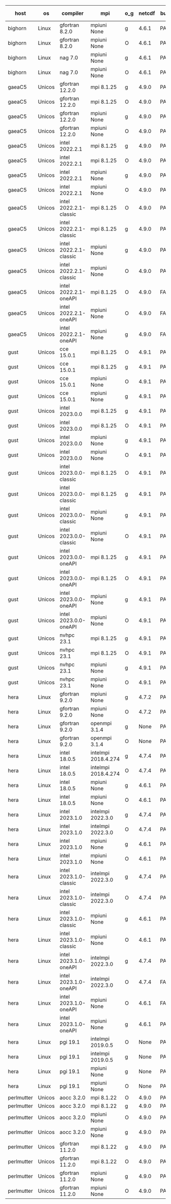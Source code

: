 

| host     | os       | compiler                              | mpi                      | o_g        | netcdf        | build       | u_pass          | u_fail          | s_pass            | s_fail            | e_pass             | e_fail             | nuopc_pass       | nuopc_fail       | artifacts link          |
|----------|----------|---------------------------------------|--------------------------|------------|---------------|-------------|-----------------|-----------------|-------------------|-------------------|--------------------|--------------------|------------------|------------------|-------------------------|
| bighorn | Linux | gfortran 8.2.0 | mpiuni None  | g | 4.6.1  | PASS | 12346 | 0 | 8 | 0 | 44 | 0 | None | None | <a href="https://github.com/esmf-org/esmf-test-artifacts/tree/bd5bb0361c4c8c8b05256f9bce45499c2796d718/feature_hconfig-iter/gfortran/8.2.0/g/mpiuni/None" target="_blank">bd5bb03</a> | 
| bighorn | Linux | gfortran 8.2.0 | mpiuni None  | O | 4.6.1  | PASS | 12346 | 0 | 8 | 0 | 44 | 0 | None | None | <a href="https://github.com/esmf-org/esmf-test-artifacts/tree/163a2e0e127902418d88bd669e779e7b59d9d443/feature_hconfig-iter/gfortran/8.2.0/O/mpiuni/None" target="_blank">163a2e0</a> | 
| bighorn | Linux | nag 7.0 | mpiuni None  | g | 4.6.1  | PASS | 12346 | 0 | 8 | 0 | 44 | 0 | None | None | <a href="https://github.com/esmf-org/esmf-test-artifacts/tree/55b8010d35cd222bb0bcf3f59bc3c79dbc03bfe3/feature_hconfig-iter/nag/7.0/g/mpiuni/None" target="_blank">55b8010</a> | 
| bighorn | Linux | nag 7.0 | mpiuni None  | O | 4.6.1  | PASS | 12346 | 0 | 8 | 0 | 44 | 0 | None | None | <a href="https://github.com/esmf-org/esmf-test-artifacts/tree/7d16b438148268212adb837dcc066b2296884ad9/feature_hconfig-iter/nag/7.0/O/mpiuni/None" target="_blank">7d16b43</a> | 
| gaeaC5 | Unicos | gfortran 12.2.0 | mpi 8.1.25  | g | 4.9.0  | PASS | 13930 | 0 | 49 | 0 | 81 | 0 | 52 | 0 | <a href="https://github.com/esmf-org/esmf-test-artifacts/tree/8b428b6bab5e546a58660f83d2c280eb407d39fc/feature_hconfig-iter/gfortran/12.2.0/g/mpi/8.1.25" target="_blank">8b428b6</a> | 
| gaeaC5 | Unicos | gfortran 12.2.0 | mpi 8.1.25  | O | 4.9.0  | PASS | 13930 | 0 | 49 | 0 | 81 | 0 | 52 | 0 | <a href="https://github.com/esmf-org/esmf-test-artifacts/tree/4fd89d4e414352a81438e744b6b306a99b27346f/feature_hconfig-iter/gfortran/12.2.0/O/mpi/8.1.25" target="_blank">4fd89d4</a> | 
| gaeaC5 | Unicos | gfortran 12.2.0 | mpiuni None  | g | 4.9.0  | PASS | 12346 | 0 | 8 | 0 | 44 | 0 | None | None | <a href="https://github.com/esmf-org/esmf-test-artifacts/tree/e6902e426a1bb8986cde19bc4c17d73cbfee102e/feature_hconfig-iter/gfortran/12.2.0/g/mpiuni/None" target="_blank">e6902e4</a> | 
| gaeaC5 | Unicos | gfortran 12.2.0 | mpiuni None  | O | 4.9.0  | PASS | 12346 | 0 | 8 | 0 | 44 | 0 | None | None | <a href="https://github.com/esmf-org/esmf-test-artifacts/tree/a0cf915bd31bfb1676e1927c6081c44c35830fbc/feature_hconfig-iter/gfortran/12.2.0/O/mpiuni/None" target="_blank">a0cf915</a> | 
| gaeaC5 | Unicos | intel 2022.2.1 | mpi 8.1.25  | g | 4.9.0  | PASS | 13930 | 0 | 49 | 0 | 81 | 0 | 52 | 0 | <a href="https://github.com/esmf-org/esmf-test-artifacts/tree/786e6b4400f34ea7b34116c644b1a9ed1a0cede6/feature_hconfig-iter/intel/2022.2.1/g/mpi/8.1.25" target="_blank">786e6b4</a> | 
| gaeaC5 | Unicos | intel 2022.2.1 | mpi 8.1.25  | O | 4.9.0  | PASS | 13930 | 0 | 49 | 0 | 81 | 0 | 52 | 0 | <a href="https://github.com/esmf-org/esmf-test-artifacts/tree/2954568638780867dcc1933bbb845e4dca0af5a3/feature_hconfig-iter/intel/2022.2.1/O/mpi/8.1.25" target="_blank">2954568</a> | 
| gaeaC5 | Unicos | intel 2022.2.1 | mpiuni None  | g | 4.9.0  | PASS | 12346 | 0 | 8 | 0 | 44 | 0 | None | None | <a href="https://github.com/esmf-org/esmf-test-artifacts/tree/028d13db101bbffbda5d83f84b92f443c0ef5501/feature_hconfig-iter/intel/2022.2.1/g/mpiuni/None" target="_blank">028d13d</a> | 
| gaeaC5 | Unicos | intel 2022.2.1 | mpiuni None  | O | 4.9.0  | PASS | 12346 | 0 | 8 | 0 | 44 | 0 | None | None | <a href="https://github.com/esmf-org/esmf-test-artifacts/tree/ca1f20d0cddd7fa8b0ea1baaba5826fb2676a31d/feature_hconfig-iter/intel/2022.2.1/O/mpiuni/None" target="_blank">ca1f20d</a> | 
| gaeaC5 | Unicos | intel 2022.2.1-classic | mpi 8.1.25  | O | 4.9.0  | PASS | 13930 | 0 | 49 | 0 | 81 | 0 | 52 | 0 | <a href="https://github.com/esmf-org/esmf-test-artifacts/tree/0c9442e8072f7590795444a4bbe8dc62479aae4c/feature_hconfig-iter/intel/2022.2.1-classic/O/mpi/8.1.25" target="_blank">0c9442e</a> | 
| gaeaC5 | Unicos | intel 2022.2.1-classic | mpi 8.1.25  | g | 4.9.0  | PASS | 13930 | 0 | 49 | 0 | 81 | 0 | 52 | 0 | <a href="https://github.com/esmf-org/esmf-test-artifacts/tree/d8a47101e4999730bc1955d6225daf5a4ca3f770/feature_hconfig-iter/intel/2022.2.1-classic/g/mpi/8.1.25" target="_blank">d8a4710</a> | 
| gaeaC5 | Unicos | intel 2022.2.1-classic | mpiuni None  | g | 4.9.0  | PASS | 12346 | 0 | 8 | 0 | 44 | 0 | None | None | <a href="https://github.com/esmf-org/esmf-test-artifacts/tree/a1ef7bc649baa789cfb68884a7ebb4ec93c08cc9/feature_hconfig-iter/intel/2022.2.1-classic/g/mpiuni/None" target="_blank">a1ef7bc</a> | 
| gaeaC5 | Unicos | intel 2022.2.1-classic | mpiuni None  | O | 4.9.0  | PASS | 12346 | 0 | 8 | 0 | 44 | 0 | None | None | <a href="https://github.com/esmf-org/esmf-test-artifacts/tree/f76236f3e78a2efbe6392b493fdba59865da680e/feature_hconfig-iter/intel/2022.2.1-classic/O/mpiuni/None" target="_blank">f76236f</a> | 
| gaeaC5 | Unicos | intel 2022.2.1-oneAPI | mpi 8.1.25  | O | 4.9.0  | FAIL | None | None | None | None | None | None | None | None | <a href="https://github.com/esmf-org/esmf-test-artifacts/tree/d3597bd6a3451ef1e7fe1cb63f006491c9ac3c67/feature_hconfig-iter/intel/2022.2.1-oneAPI/O/mpi/8.1.25" target="_blank">d3597bd</a> | 
| gaeaC5 | Unicos | intel 2022.2.1-oneAPI | mpiuni None  | O | 4.9.0  | FAIL | None | None | None | None | None | None | None | None | <a href="https://github.com/esmf-org/esmf-test-artifacts/tree/1288f4ec27d6eb4a7aaf903da12a9c57f3685e43/feature_hconfig-iter/intel/2022.2.1-oneAPI/O/mpiuni/None" target="_blank">1288f4e</a> | 
| gaeaC5 | Unicos | intel 2022.2.1-oneAPI | mpiuni None  | g | 4.9.0  | FAIL | None | None | None | None | None | None | None | None | <a href="https://github.com/esmf-org/esmf-test-artifacts/tree/2aefe341240b44bb624534b78380b6784592a30b/feature_hconfig-iter/intel/2022.2.1-oneAPI/g/mpiuni/None" target="_blank">2aefe34</a> | 
| gust | Unicos | cce 15.0.1 | mpi 8.1.25  | O | 4.9.1  | PASS | 13850 | 80 | 49 | 0 | 81 | 0 | 51 | 1 | <a href="https://github.com/esmf-org/esmf-test-artifacts/tree/c6bfb256a25ae391544137493ef974d1944a3451/feature_hconfig-iter/cce/15.0.1/O/mpi/8.1.25" target="_blank">c6bfb25</a> | 
| gust | Unicos | cce 15.0.1 | mpi 8.1.25  | g | 4.9.1  | PASS | 13854 | 76 | 49 | 0 | 81 | 0 | 51 | 1 | <a href="https://github.com/esmf-org/esmf-test-artifacts/tree/3bc3627790f413599a4292e0184806b91baddee2/feature_hconfig-iter/cce/15.0.1/g/mpi/8.1.25" target="_blank">3bc3627</a> | 
| gust | Unicos | cce 15.0.1 | mpiuni None  | O | 4.9.1  | PASS | 12268 | 78 | 8 | 0 | 44 | 0 | None | None | <a href="https://github.com/esmf-org/esmf-test-artifacts/tree/9ed83f8991151b4acace8abe7ca6b533e8d7f0b4/feature_hconfig-iter/cce/15.0.1/O/mpiuni/None" target="_blank">9ed83f8</a> | 
| gust | Unicos | cce 15.0.1 | mpiuni None  | g | 4.9.1  | PASS | 12270 | 76 | 8 | 0 | 44 | 0 | None | None | <a href="https://github.com/esmf-org/esmf-test-artifacts/tree/01186b1fd286e3baf7b7e5e90082585ef2f0422b/feature_hconfig-iter/cce/15.0.1/g/mpiuni/None" target="_blank">01186b1</a> | 
| gust | Unicos | intel 2023.0.0 | mpi 8.1.25  | g | 4.9.1  | PASS | 13930 | 0 | 49 | 0 | 81 | 0 | 52 | 0 | <a href="https://github.com/esmf-org/esmf-test-artifacts/tree/4a962ed11726915af9ca8979f3dc49c41ea96b7b/feature_hconfig-iter/intel/2023.0.0/g/mpi/8.1.25" target="_blank">4a962ed</a> | 
| gust | Unicos | intel 2023.0.0 | mpi 8.1.25  | O | 4.9.1  | PASS | 13930 | 0 | 49 | 0 | 81 | 0 | 52 | 0 | <a href="https://github.com/esmf-org/esmf-test-artifacts/tree/98ff6b4e6e9905f2a1055feef59b18f26efcc252/feature_hconfig-iter/intel/2023.0.0/O/mpi/8.1.25" target="_blank">98ff6b4</a> | 
| gust | Unicos | intel 2023.0.0 | mpiuni None  | g | 4.9.1  | PASS | 12346 | 0 | 8 | 0 | 44 | 0 | None | None | <a href="https://github.com/esmf-org/esmf-test-artifacts/tree/9ff15269ab84d320dda5efb5c3b0bbe3c35f97ac/feature_hconfig-iter/intel/2023.0.0/g/mpiuni/None" target="_blank">9ff1526</a> | 
| gust | Unicos | intel 2023.0.0 | mpiuni None  | O | 4.9.1  | PASS | 12346 | 0 | 8 | 0 | 44 | 0 | None | None | <a href="https://github.com/esmf-org/esmf-test-artifacts/tree/90b24b60bbd54ca14b54d2cbec2f62f7abb2876a/feature_hconfig-iter/intel/2023.0.0/O/mpiuni/None" target="_blank">90b24b6</a> | 
| gust | Unicos | intel 2023.0.0-classic | mpi 8.1.25  | O | 4.9.1  | PASS | 13930 | 0 | 49 | 0 | 81 | 0 | 52 | 0 | <a href="https://github.com/esmf-org/esmf-test-artifacts/tree/42da685fb6cde17db9e6d0bb14ec341d5c39478a/feature_hconfig-iter/intel/2023.0.0-classic/O/mpi/8.1.25" target="_blank">42da685</a> | 
| gust | Unicos | intel 2023.0.0-classic | mpi 8.1.25  | g | 4.9.1  | PASS | 13930 | 0 | 49 | 0 | 81 | 0 | 52 | 0 | <a href="https://github.com/esmf-org/esmf-test-artifacts/tree/6a9977567ce8299047edf07990147ce5fa6d3743/feature_hconfig-iter/intel/2023.0.0-classic/g/mpi/8.1.25" target="_blank">6a99775</a> | 
| gust | Unicos | intel 2023.0.0-classic | mpiuni None  | g | 4.9.1  | PASS | 12346 | 0 | 8 | 0 | 44 | 0 | None | None | <a href="https://github.com/esmf-org/esmf-test-artifacts/tree/abd3b43b8ce9b5f16cf2ada2ea4258002a3daf33/feature_hconfig-iter/intel/2023.0.0-classic/g/mpiuni/None" target="_blank">abd3b43</a> | 
| gust | Unicos | intel 2023.0.0-classic | mpiuni None  | O | 4.9.1  | PASS | 12346 | 0 | 8 | 0 | 44 | 0 | None | None | <a href="https://github.com/esmf-org/esmf-test-artifacts/tree/08a2f1935630655d266936e5c035e5e4332a83c8/feature_hconfig-iter/intel/2023.0.0-classic/O/mpiuni/None" target="_blank">08a2f19</a> | 
| gust | Unicos | intel 2023.0.0-oneAPI | mpi 8.1.25  | g | 4.9.1  | PASS | 13930 | 0 | 49 | 0 | 81 | 0 | 40 | 12 | <a href="https://github.com/esmf-org/esmf-test-artifacts/tree/d9da75215d035df50ae5e41e894d47b02b07d6bb/feature_hconfig-iter/intel/2023.0.0-oneAPI/g/mpi/8.1.25" target="_blank">d9da752</a> | 
| gust | Unicos | intel 2023.0.0-oneAPI | mpi 8.1.25  | O | 4.9.1  | PASS | 13930 | 0 | 48 | 1 | 81 | 0 | 40 | 12 | <a href="https://github.com/esmf-org/esmf-test-artifacts/tree/64ab5518787ba57dc1897dc52b576058c87516af/feature_hconfig-iter/intel/2023.0.0-oneAPI/O/mpi/8.1.25" target="_blank">64ab551</a> | 
| gust | Unicos | intel 2023.0.0-oneAPI | mpiuni None  | g | 4.9.1  | PASS | 12346 | 0 | 8 | 0 | 44 | 0 | None | None | <a href="https://github.com/esmf-org/esmf-test-artifacts/tree/f8421bcd5b0be53e697804bb8d5f4feefe1fae45/feature_hconfig-iter/intel/2023.0.0-oneAPI/g/mpiuni/None" target="_blank">f8421bc</a> | 
| gust | Unicos | intel 2023.0.0-oneAPI | mpiuni None  | O | 4.9.1  | PASS | 12346 | 0 | 8 | 0 | 44 | 0 | None | None | <a href="https://github.com/esmf-org/esmf-test-artifacts/tree/1dbfa2253ff47c6ea64e96da862536e4a2f7786b/feature_hconfig-iter/intel/2023.0.0-oneAPI/O/mpiuni/None" target="_blank">1dbfa22</a> | 
| gust | Unicos | nvhpc 23.1 | mpi 8.1.25  | g | 4.9.1  | PASS | 13881 | 49 | 47 | 2 | 79 | 2 | 45 | 7 | <a href="https://github.com/esmf-org/esmf-test-artifacts/tree/244b327e7dada025ee74b29d438dbd9abe8dc699/feature_hconfig-iter/nvhpc/23.1/g/mpi/8.1.25" target="_blank">244b327</a> | 
| gust | Unicos | nvhpc 23.1 | mpi 8.1.25  | O | 4.9.1  | PASS | 13927 | 3 | 49 | 0 | 81 | 0 | 45 | 7 | <a href="https://github.com/esmf-org/esmf-test-artifacts/tree/a24c1c01a04259bd47b019486241ce1a9f0fc7ed/feature_hconfig-iter/nvhpc/23.1/O/mpi/8.1.25" target="_blank">a24c1c0</a> | 
| gust | Unicos | nvhpc 23.1 | mpiuni None  | g | 4.9.1  | PASS | 12346 | 0 | 6 | 2 | 44 | 0 | None | None | <a href="https://github.com/esmf-org/esmf-test-artifacts/tree/74f6e3614aef4cec12685a7a74fbd259bdd976af/feature_hconfig-iter/nvhpc/23.1/g/mpiuni/None" target="_blank">74f6e36</a> | 
| gust | Unicos | nvhpc 23.1 | mpiuni None  | O | 4.9.1  | PASS | 12344 | 2 | 8 | 0 | 44 | 0 | None | None | <a href="https://github.com/esmf-org/esmf-test-artifacts/tree/6605d4bcf05df9cb3adc590f6a2c6d44d5622c5b/feature_hconfig-iter/nvhpc/23.1/O/mpiuni/None" target="_blank">6605d4b</a> | 
| hera | Linux | gfortran 9.2.0 | mpiuni None  | g | 4.7.2  | PASS | 12346 | 0 | 8 | 0 | 43 | 1 | None | None | <a href="https://github.com/esmf-org/esmf-test-artifacts/tree/53278eb39a7c70f8e0c6318b9cecdb33170a2615/feature_hconfig-iter/gfortran/9.2.0/g/mpiuni/None" target="_blank">53278eb</a> | 
| hera | Linux | gfortran 9.2.0 | mpiuni None  | O | 4.7.2  | PASS | 12346 | 0 | 8 | 0 | 44 | 0 | None | None | <a href="https://github.com/esmf-org/esmf-test-artifacts/tree/37d518ef035ee1099a7f60d045b87163a666d0b4/feature_hconfig-iter/gfortran/9.2.0/O/mpiuni/None" target="_blank">37d518e</a> | 
| hera | Linux | gfortran 9.2.0 | openmpi 3.1.4  | g | None  | PASS | 13930 | 0 | 49 | 0 | 80 | 1 | 52 | 0 | <a href="https://github.com/esmf-org/esmf-test-artifacts/tree/259b3c0a7de081d027fcc4d70b2486294d28a1ea/feature_hconfig-iter/gfortran/9.2.0/g/openmpi/3.1.4" target="_blank">259b3c0</a> | 
| hera | Linux | gfortran 9.2.0 | openmpi 3.1.4  | O | None  | PASS | 13930 | 0 | 49 | 0 | 81 | 0 | 52 | 0 | <a href="https://github.com/esmf-org/esmf-test-artifacts/tree/dffeb194f569c31cc939665e1c388393cf988b88/feature_hconfig-iter/gfortran/9.2.0/O/openmpi/3.1.4" target="_blank">dffeb19</a> | 
| hera | Linux | intel 18.0.5 | intelmpi 2018.4.274  | g | 4.7.4  | PASS | 13930 | 0 | 49 | 0 | 81 | 0 | 52 | 0 | <a href="https://github.com/esmf-org/esmf-test-artifacts/tree/8b532dad526b660b62bde16d5129566c28595096/feature_hconfig-iter/intel/18.0.5/g/intelmpi/2018.4.274" target="_blank">8b532da</a> | 
| hera | Linux | intel 18.0.5 | intelmpi 2018.4.274  | O | 4.7.4  | PASS | 13930 | 0 | 49 | 0 | 81 | 0 | 52 | 0 | <a href="https://github.com/esmf-org/esmf-test-artifacts/tree/1cad8289f474fbb88bed1ac0306eedac9098c41c/feature_hconfig-iter/intel/18.0.5/O/intelmpi/2018.4.274" target="_blank">1cad828</a> | 
| hera | Linux | intel 18.0.5 | mpiuni None  | g | 4.6.1  | PASS | 12346 | 0 | 8 | 0 | 44 | 0 | None | None | <a href="https://github.com/esmf-org/esmf-test-artifacts/tree/553b8599f5b3db76d82b8279a17aace8ea796066/feature_hconfig-iter/intel/18.0.5/g/mpiuni/None" target="_blank">553b859</a> | 
| hera | Linux | intel 18.0.5 | mpiuni None  | O | 4.6.1  | PASS | 12346 | 0 | 8 | 0 | 44 | 0 | None | None | <a href="https://github.com/esmf-org/esmf-test-artifacts/tree/fc9dcd65fd765608ed03c6821416236ce4d127d8/feature_hconfig-iter/intel/18.0.5/O/mpiuni/None" target="_blank">fc9dcd6</a> | 
| hera | Linux | intel 2023.1.0 | intelmpi 2022.3.0  | g | 4.7.4  | PASS | 13915 | 15 | 49 | 0 | 81 | 0 | 52 | 0 | <a href="https://github.com/esmf-org/esmf-test-artifacts/tree/2ed5fac8dd88b2f291e7aa8c195dbdf4d6f6b4c4/feature_hconfig-iter/intel/2023.1.0/g/intelmpi/2022.3.0" target="_blank">2ed5fac</a> | 
| hera | Linux | intel 2023.1.0 | intelmpi 2022.3.0  | O | 4.7.4  | PASS | 13915 | 15 | 49 | 0 | 81 | 0 | 52 | 0 | <a href="https://github.com/esmf-org/esmf-test-artifacts/tree/d466ecc5b4ec09dc1730360774cc2fc40e0f2f77/feature_hconfig-iter/intel/2023.1.0/O/intelmpi/2022.3.0" target="_blank">d466ecc</a> | 
| hera | Linux | intel 2023.1.0 | mpiuni None  | g | 4.6.1  | PASS | 12346 | 0 | 8 | 0 | 44 | 0 | None | None | <a href="https://github.com/esmf-org/esmf-test-artifacts/tree/97dd18de5375ab5bac7672c48950d583daeabaf9/feature_hconfig-iter/intel/2023.1.0/g/mpiuni/None" target="_blank">97dd18d</a> | 
| hera | Linux | intel 2023.1.0 | mpiuni None  | O | 4.6.1  | PASS | 12346 | 0 | 8 | 0 | 44 | 0 | None | None | <a href="https://github.com/esmf-org/esmf-test-artifacts/tree/c41339b63962d5a0b67282c631c98f58650e1393/feature_hconfig-iter/intel/2023.1.0/O/mpiuni/None" target="_blank">c41339b</a> | 
| hera | Linux | intel 2023.1.0-classic | intelmpi 2022.3.0  | g | 4.7.4  | PASS | 13915 | 15 | 49 | 0 | 81 | 0 | 52 | 0 | <a href="https://github.com/esmf-org/esmf-test-artifacts/tree/7d7569711bb182058a69b8a3ebe0429de988681e/feature_hconfig-iter/intel/2023.1.0-classic/g/intelmpi/2022.3.0" target="_blank">7d75697</a> | 
| hera | Linux | intel 2023.1.0-classic | intelmpi 2022.3.0  | O | 4.7.4  | PASS | 13915 | 15 | 49 | 0 | 81 | 0 | 52 | 0 | <a href="https://github.com/esmf-org/esmf-test-artifacts/tree/5e482cbce4a50119fe05b6da0510036be3cd3c65/feature_hconfig-iter/intel/2023.1.0-classic/O/intelmpi/2022.3.0" target="_blank">5e482cb</a> | 
| hera | Linux | intel 2023.1.0-classic | mpiuni None  | g | 4.6.1  | PASS | 12346 | 0 | 8 | 0 | 44 | 0 | None | None | <a href="https://github.com/esmf-org/esmf-test-artifacts/tree/63e7dfad5df8aabea7f668f83ec703dbdf4790eb/feature_hconfig-iter/intel/2023.1.0-classic/g/mpiuni/None" target="_blank">63e7dfa</a> | 
| hera | Linux | intel 2023.1.0-classic | mpiuni None  | O | 4.6.1  | PASS | 12346 | 0 | 8 | 0 | 44 | 0 | None | None | <a href="https://github.com/esmf-org/esmf-test-artifacts/tree/9917ea8b1ceef69642ac8db204109f1e46528425/feature_hconfig-iter/intel/2023.1.0-classic/O/mpiuni/None" target="_blank">9917ea8</a> | 
| hera | Linux | intel 2023.1.0-oneAPI | intelmpi 2022.3.0  | g | 4.7.4  | PASS | 13915 | 15 | 49 | 0 | 81 | 0 | 52 | 0 | <a href="https://github.com/esmf-org/esmf-test-artifacts/tree/3c7dacf469c93d8faaf52ff56fb743f7eed8f423/feature_hconfig-iter/intel/2023.1.0-oneAPI/g/intelmpi/2022.3.0" target="_blank">3c7dacf</a> | 
| hera | Linux | intel 2023.1.0-oneAPI | intelmpi 2022.3.0  | O | 4.7.4  | FAIL | None | None | None | None | None | None | None | None | <a href="https://github.com/esmf-org/esmf-test-artifacts/tree/d2e5969a17c06bc7c6ffbda97c72d2e780ea956b/feature_hconfig-iter/intel/2023.1.0-oneAPI/O/intelmpi/2022.3.0" target="_blank">d2e5969</a> | 
| hera | Linux | intel 2023.1.0-oneAPI | mpiuni None  | O | 4.6.1  | FAIL | None | None | None | None | None | None | None | None | <a href="https://github.com/esmf-org/esmf-test-artifacts/tree/0af837c3a47243a0fa33ff08158447b3ecb314dc/feature_hconfig-iter/intel/2023.1.0-oneAPI/O/mpiuni/None" target="_blank">0af837c</a> | 
| hera | Linux | intel 2023.1.0-oneAPI | mpiuni None  | g | 4.6.1  | PASS | 12346 | 0 | 8 | 0 | 44 | 0 | None | None | <a href="https://github.com/esmf-org/esmf-test-artifacts/tree/afe08a19c1b314db48a9f57c00169fcfeea0649a/feature_hconfig-iter/intel/2023.1.0-oneAPI/g/mpiuni/None" target="_blank">afe08a1</a> | 
| hera | Linux | pgi 19.1 | intelmpi 2019.0.5  | O | None  | PASS | None | None | None | None | None | None | None | None | <a href="https://github.com/esmf-org/esmf-test-artifacts/tree/8a1bf15a41e9fe0133de3d3c97fb7e253e8c481c/feature_hconfig-iter/pgi/19.1/O/intelmpi/2019.0.5" target="_blank">8a1bf15</a> | 
| hera | Linux | pgi 19.1 | intelmpi 2019.0.5  | g | None  | PASS | None | None | None | None | None | None | None | None | <a href="https://github.com/esmf-org/esmf-test-artifacts/tree/82efc48442284b93c7b61020dfa6d17617b1fbc4/feature_hconfig-iter/pgi/19.1/g/intelmpi/2019.0.5" target="_blank">82efc48</a> | 
| hera | Linux | pgi 19.1 | mpiuni None  | g | None  | PASS | None | None | None | None | None | None | None | None | <a href="https://github.com/esmf-org/esmf-test-artifacts/tree/c5c946576eb5bae7c0db405fe534095a09a3ed26/feature_hconfig-iter/pgi/19.1/g/mpiuni/None" target="_blank">c5c9465</a> | 
| hera | Linux | pgi 19.1 | mpiuni None  | O | None  | PASS | None | None | None | None | None | None | None | None | <a href="https://github.com/esmf-org/esmf-test-artifacts/tree/2e8e93901f079bf8cb6ed47d5e049e485e9fd9cd/feature_hconfig-iter/pgi/19.1/O/mpiuni/None" target="_blank">2e8e939</a> | 
| perlmutter | Unicos | aocc 3.2.0 | mpi 8.1.22  | O | 4.9.0  | PASS | 13847 | 83 | 47 | 2 | 79 | 2 | 45 | 7 | <a href="https://github.com/esmf-org/esmf-test-artifacts/tree/e39b14a4ecf56e258498ab55b6b3cc39461b164b/feature_hconfig-iter/aocc/3.2.0/O/mpi/8.1.22" target="_blank">e39b14a</a> | 
| perlmutter | Unicos | aocc 3.2.0 | mpi 8.1.22  | g | 4.9.0  | PASS | None | None | None | None | None | None | 45 | 7 | <a href="https://github.com/esmf-org/esmf-test-artifacts/tree/7b7cb307ead99a4bb19dcfea760f0d8cf6e934f5/feature_hconfig-iter/aocc/3.2.0/g/mpi/8.1.22" target="_blank">7b7cb30</a> | 
| perlmutter | Unicos | aocc 3.2.0 | mpiuni None  | O | 4.9.0  | PASS | None | None | None | None | None | None | None | None | <a href="https://github.com/esmf-org/esmf-test-artifacts/tree/cdb356f965a30bc6a46e6e540833d1a3d749bbe9/feature_hconfig-iter/aocc/3.2.0/O/mpiuni/None" target="_blank">cdb356f</a> | 
| perlmutter | Unicos | aocc 3.2.0 | mpiuni None  | g | 4.9.0  | PASS | None | None | None | None | None | None | None | None | <a href="https://github.com/esmf-org/esmf-test-artifacts/tree/e60ded243fd7fa0f049da66a6ac9436b30ae68fe/feature_hconfig-iter/aocc/3.2.0/g/mpiuni/None" target="_blank">e60ded2</a> | 
| perlmutter | Unicos | gfortran 11.2.0 | mpi 8.1.22  | g | 4.9.0  | PASS | 13930 | 0 | 49 | 0 | 80 | 1 | 52 | 0 | <a href="https://github.com/esmf-org/esmf-test-artifacts/tree/dfeb88663b23e2e6d24bfce6dfe7cdcb12c8b3b8/feature_hconfig-iter/gfortran/11.2.0/g/mpi/8.1.22" target="_blank">dfeb886</a> | 
| perlmutter | Unicos | gfortran 11.2.0 | mpi 8.1.22  | O | 4.9.0  | PASS | 13930 | 0 | 49 | 0 | 81 | 0 | 52 | 0 | <a href="https://github.com/esmf-org/esmf-test-artifacts/tree/03e63a1a4b3944c710bf6a73c5a0d2d226afa1f5/feature_hconfig-iter/gfortran/11.2.0/O/mpi/8.1.22" target="_blank">03e63a1</a> | 
| perlmutter | Unicos | gfortran 11.2.0 | mpiuni None  | g | 4.9.0  | PASS | 12346 | 0 | 8 | 0 | 43 | 1 | None | None | <a href="https://github.com/esmf-org/esmf-test-artifacts/tree/0fe7f99cd8948e767391f5f47312d1c1fdba1719/feature_hconfig-iter/gfortran/11.2.0/g/mpiuni/None" target="_blank">0fe7f99</a> | 
| perlmutter | Unicos | gfortran 11.2.0 | mpiuni None  | O | 4.9.0  | PASS | 12346 | 0 | 8 | 0 | 44 | 0 | None | None | <a href="https://github.com/esmf-org/esmf-test-artifacts/tree/aba582e81c68be44a78b17c38839c8b1363394f4/feature_hconfig-iter/gfortran/11.2.0/O/mpiuni/None" target="_blank">aba582e</a> | 
